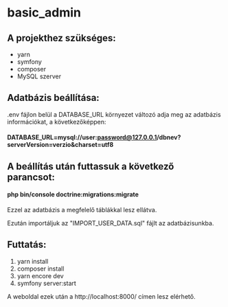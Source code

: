 # basic_admin

## A projekthez szükséges:
- yarn
- symfony
- composer
- MySQL szerver

## Adatbázis beállítása:
.env fájlon belül a DATABASE_URL környezet változó adja meg az adatbázis információkat, a következőképpen:
#### DATABASE_URL=mysql://user:password@127.0.0.1/dbnev?serverVersion=verzio&charset=utf8

## A beállítás után futtassuk a következő parancsot:
#### php bin/console doctrine:migrations:migrate
Ezzel az adatbázis a megfelelő táblákkal lesz ellátva.

Ezután importáljuk az "IMPORT_USER_DATA.sql" fájlt az adatbázisunkba.

## Futtatás:
1. yarn install
2. composer install
3. yarn encore dev
4. symfony server:start

A weboldal ezek után a http://localhost:8000/ címen lesz elérhető.
